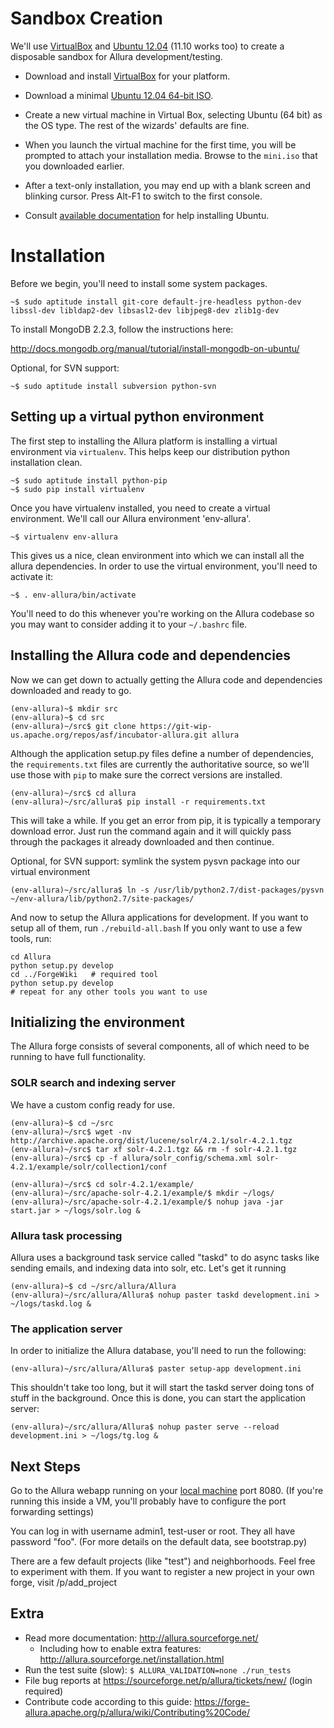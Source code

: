 <!--
    Licensed to the Apache Software Foundation (ASF) under one
    or more contributor license agreements.  See the NOTICE file
    distributed with this work for additional information
    regarding copyright ownership.  The ASF licenses this file
    to you under the Apache License, Version 2.0 (the
    "License"); you may not use this file except in compliance
    with the License.  You may obtain a copy of the License at

      http://www.apache.org/licenses/LICENSE-2.0

    Unless required by applicable law or agreed to in writing,
    software distributed under the License is distributed on an
    "AS IS" BASIS, WITHOUT WARRANTIES OR CONDITIONS OF ANY
    KIND, either express or implied.  See the License for the
    specific language governing permissions and limitations
    under the License.
-->

# Sandbox Creation

We'll use [VirtualBox](http://www.virtualbox.org) and [Ubuntu 12.04](http://ubuntu.com) (11.10 works too) to create a disposable sandbox for Allura development/testing.

* Download and install [VirtualBox](http://www.virtualbox.org/wiki/Downloads) for your platform.

* Download a minimal [Ubuntu 12.04 64-bit ISO](https://help.ubuntu.com/community/Installation/MinimalCD).

* Create a new virtual machine in Virtual Box, selecting Ubuntu (64 bit) as the OS type.  The rest of the wizards' defaults are fine.

* When you launch the virtual machine for the first time, you will be prompted to attach your installation media.  Browse to the `mini.iso` that you downloaded earlier.

* After a text-only installation, you may end up with a blank screen and blinking cursor.  Press Alt-F1 to switch to the first console.

* Consult [available documentation](https://help.ubuntu.com/) for help installing Ubuntu.


# Installation

Before we begin, you'll need to install some system packages.

    ~$ sudo aptitude install git-core default-jre-headless python-dev libssl-dev libldap2-dev libsasl2-dev libjpeg8-dev zlib1g-dev

To install MongoDB 2.2.3, follow the instructions here:

   <http://docs.mongodb.org/manual/tutorial/install-mongodb-on-ubuntu/>

Optional, for SVN support:

    ~$ sudo aptitude install subversion python-svn

## Setting up a virtual python environment

The first step to installing the Allura platform is installing a virtual environment via `virtualenv`.  This helps keep our distribution python installation clean.

    ~$ sudo aptitude install python-pip
    ~$ sudo pip install virtualenv

Once you have virtualenv installed, you need to create a virtual environment.  We'll call our Allura environment 'env-allura'.

    ~$ virtualenv env-allura

This gives us a nice, clean environment into which we can install all the allura dependencies.
In order to use the virtual environment, you'll need to activate it:

    ~$ . env-allura/bin/activate

You'll need to do this whenever you're working on the Allura codebase so you may want to consider adding it to your `~/.bashrc` file.

## Installing the Allura code and dependencies

Now we can get down to actually getting the Allura code and dependencies downloaded and ready to go.

    (env-allura)~$ mkdir src
    (env-allura)~$ cd src
    (env-allura)~/src$ git clone https://git-wip-us.apache.org/repos/asf/incubator-allura.git allura

Although the application setup.py files define a number of dependencies, the `requirements.txt` files are currently the authoritative source, so we'll use those with `pip` to make sure the correct versions are installed.

    (env-allura)~/src$ cd allura
    (env-allura)~/src/allura$ pip install -r requirements.txt

This will take a while.  If you get an error from pip, it is typically a temporary download error.  Just run the command again and it will quickly pass through the packages it already downloaded and then continue.

Optional, for SVN support: symlink the system pysvn package into our virtual environment

    (env-allura)~/src/allura$ ln -s /usr/lib/python2.7/dist-packages/pysvn ~/env-allura/lib/python2.7/site-packages/

And now to setup the Allura applications for development.  If you want to setup all of them, run `./rebuild-all.bash`
If you only want to use a few tools, run:

    cd Allura
    python setup.py develop
    cd ../ForgeWiki   # required tool
    python setup.py develop
    # repeat for any other tools you want to use

## Initializing the environment

The Allura forge consists of several components, all of which need to be running to have full functionality.

### SOLR search and indexing server

We have a custom config ready for use.

    (env-allura)~$ cd ~/src
    (env-allura)~/src$ wget -nv http://archive.apache.org/dist/lucene/solr/4.2.1/solr-4.2.1.tgz
    (env-allura)~/src$ tar xf solr-4.2.1.tgz && rm -f solr-4.2.1.tgz
    (env-allura)~/src$ cp -f allura/solr_config/schema.xml solr-4.2.1/example/solr/collection1/conf

    (env-allura)~/src$ cd solr-4.2.1/example/
    (env-allura)~/src/apache-solr-4.2.1/example/$ mkdir ~/logs/
    (env-allura)~/src/apache-solr-4.2.1/example/$ nohup java -jar start.jar > ~/logs/solr.log &


### Allura task processing

Allura uses a background task service called "taskd" to do async tasks like sending emails, and indexing data into solr, etc.  Let's get it running

    (env-allura)~$ cd ~/src/allura/Allura
    (env-allura)~/src/allura/Allura$ nohup paster taskd development.ini > ~/logs/taskd.log &

### The application server

In order to initialize the Allura database, you'll need to run the following:

    (env-allura)~/src/allura/Allura$ paster setup-app development.ini

This shouldn't take too long, but it will start the taskd server doing tons of stuff in the background.  Once this is done, you can start the application server:

    (env-allura)~/src/allura/Allura$ nohup paster serve --reload development.ini > ~/logs/tg.log &

## Next Steps

Go to the Allura webapp running on your [local machine](http://localhost:8080/) port 8080.
(If you're running this inside a VM, you'll probably have to configure the port forwarding settings)

You can log in with username admin1, test-user or root.  They all have password "foo".  (For more details
on the default data, see bootstrap.py)

There are a few default projects (like "test") and neighborhoods.  Feel free to experiment with them.  If you want to
register a new project in your own forge, visit /p/add_project

## Extra

* Read more documentation: <http://allura.sourceforge.net/>
    * Including how to enable extra features: <http://allura.sourceforge.net/installation.html>
* Run the test suite (slow): `$ ALLURA_VALIDATION=none ./run_tests`
* File bug reports at <https://sourceforge.net/p/allura/tickets/new/> (login required)
* Contribute code according to this guide: <https://forge-allura.apache.org/p/allura/wiki/Contributing%20Code/>
